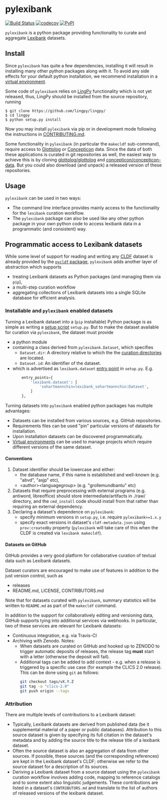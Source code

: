 # pylexibank

[![Build Status](https://travis-ci.org/lexibank/pylexibank.png)](https://travis-ci.org/lexibank/pylexibank)
[![codecov](https://codecov.io/gh/lexibank/pylexibank/branch/master/graph/badge.svg)](https://codecov.io/gh/lexibank/pylexibank)
[![PyPI](https://img.shields.io/pypi/v/pylexibank.svg)](https://pypi.org/project/pylexibank)

`pylexibank` is a python package providing functionality to curate and aggregate
[Lexibank](https://github.com/lexibank/lexibank) datasets.


## Install

Since `pylexibank` has quite a few dependencies, installing it will result in installing
many other python packages along with it. To avoid any side effects for your default
python installation, we recommend installation in a
[virtual environment](https://virtualenv.pypa.io/en/stable/).

Some code of `pylexibank` relies on [LingPy](http://lingpy.org/) functionality which is not yet released, thus,
LingPy should be installed from the source repository, running
```
$ git clone https://github.com/lingpy/lingpy/
$ cd lingpy
$ python setup.py install
```

Now you may install `pylexibank` via pip or in development mode following the instructions
in [CONTRIBUTING.md](CONTRIBUTING.md).

Some functionality in `pylexibank` (in particular the `makecldf` sub-command), require access
to [Glottolog](http://glottolog.org) or [Concepticon](http://concepticon.clld.org) data.
Since the data of both these applications is curated in git repositories as well, the easiest
way to achieve this is by cloning [glottolog/glottolog](https://github.com/glottolog/glottolog) and
[concepticon/concepticon-data](https://github.com/concepticon/concepticon-data). But you could also download
(and unpack) a released version of these repositories.


## Usage

`pylexibank` can be used in two ways:
- The command line interface provides mainly access to the functionality for the `lexibank`
  curation workflow.
- The `pylexibank` package can also be used like any other python package in your own
  python code to access lexibank data in a programmatic (and consistent) way.


## Programmatic access to Lexibank datasets

While some level of support for reading and writing any [CLDF](https://cldf.clld.org) dataset is already provided by the [`pycldf` package](https://pypi.org/projects/pycldf), `pylexibank` adds another layer of abstraction which supports 
- treating Lexibank datasets as Python packages (and managing them via `pip`),
- a multi-step curation workflow
- aggregating collections of Lexibank datasets into a single SQLite database for efficient analysis.


### Installable and `pylexibank` enabled datasets

Turning a Lexibank dataset into a (`pip` installable) Python package is as simple as writing a [setup script](https://docs.python.org/3/distutils/setupscript.html) `setup.py`.
But to make the dataset available for curation via `pylexibank`, the dataset must provide 
- a python module 
- containing a class derived from `pylexibank.Dataset`, which specifies
  - `Dataset.dir`: A directory relative to which the the [curation directories](dataset.md) are located.
  - `Dataset.id`: An identifier of the dataset.
- which is advertised as `lexibank.dataset` [entry point](https://packaging.python.org/specifications/entry-points/) in `setup.py`. E.g.
  ```python
      entry_points={
          'lexibank.dataset': [
              'sohartmannchin=lexibank_sohartmannchin:Dataset',
          ]
      },
  ```

Turning datasets into `pylexibank` enabled python packages has multiple advantages:
- Datasets can be installed from various sources, e.g. GitHub repositories.
- Requirements files can be used "pin" particular versions of datasets for installation.
- Upon installation datasets can be discovered programmatically.
- [Virtual environments](https://virtualenv.pypa.io/en/latest/) can be used to manage projects which require different versions of the same dataset.


#### Conventions

1. Dataset identifier should be lowercase and either:
   - the database name, if this name is established and well-known (e.g. "abvd", "asjp" etc),
   - \<author\>\<languagegroup\> (e.g. "grollemundbantu" etc)
2. Datasets that require preprocessing with external programs (e.g. antiword, libreoffice) should store intermediate/artifacts in ./raw/ directory, and the `cmd_install` code should install from that rather than requiring an external dependency.
3. Declaring a dataset's dependence on `pylexibank`:
   - specify minimum versions in `setup.py`, i.e. require `pylexibank>=1.x.y`
   - specify exact versions in dataset's `cldf-metadata.json` using `prov:createdBy` property (`pylexibank` will take care of this when the CLDF is created via `lexibank makecldf`).


#### Datasets on GitHub

GitHub provides a very good platform for collaborative curation of textual data
such as Lexibank datasets.

Dataset curators are encouraged to make use of features in addition to the just version control, such as
- releases
- README.md, LICENSE, CONTRIBUTORS.md

Note that for datasets curated with `pylexibank`, summary statistics will be written to `README.md` as part of the `makecldf` command.

In addition to the support for collaboratively editing and versioning data, GitHub supports tying into additional services via webhooks. In particular, two of these services are relevant for Lexibank datasets:

- Continuous integration, e.g. via Travis-CI
- Archiving with Zenodo. Notes:
  - When datasets are curated on GitHub and hooked up to ZENODO to trigger automatic deposits of releases, the release tag **must** start with a letter (otherwise the deposit will fail).
  - Additional tags can be added to add context - e.g. when a release is triggered by a specific use case (for example the CLICS 2.0 release). This can be done using `git` as follows:
    ```bash
    git checkout tags/vX.Y.Z
    git tag -a "clics-2.0"
    git push origin --tags
    ```


### Attribution

There are multiple levels of contributions to a Lexibank dataset:
- Typically, Lexibank datasets are derived from published data (be it supplemental material of a paper or public databases). Attribution to this source dataset is given by specifying its full citation in the dataset's metadata and by adding the source title to the release title of a lexibank dataset.
- Often the source dataset is also an aggregation of data from other sources. If possible, these sources (and the corresponding references) are kept in the Lexibank dataset's CLDF; otherwise we refer to the source dataset for a description of its sources.
- Deriving a Lexibank dataset from a source dataset using the `pylexibank` curation workflow involves adding code, mapping to reference catalogs and to some extent also linguistic judgements. These contributions are listed in a dataset's `CONTRIBUTORS.md` and translate to the list of authors of released versions of the lexibank dataset.

